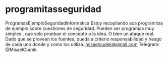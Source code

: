 # programitasseguridad
ProgramasEjemploSeguridadInformatica
Estoy recopilando aca programitas de ejemplo sobre cuestiones de seguridad.
Pueden ser programas muy simples , que solo prueban el concepto o la idea. O bien un ataque real.
Dado que se proveen los fuentes, queda a criterio responsabilidad y riesgo de cada uno donde y como los utiliza.
misaelcudek@gmail.com
Telegram: @MisaelCudek

